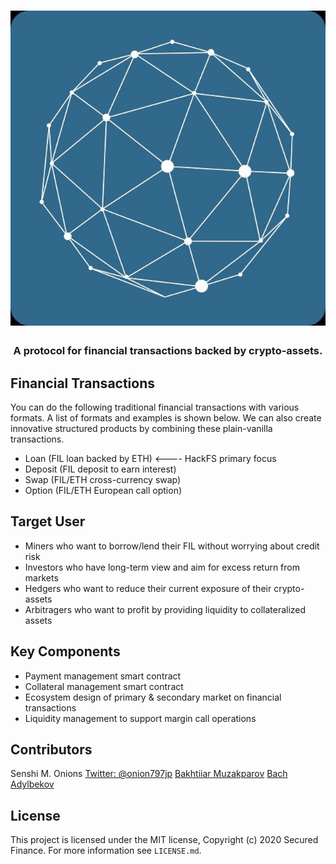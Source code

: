 <h1 align="center">
  <img width="600" src="app/src/logo.jpeg" alt="Secured Finance logo" />
</h1>

<h3 align="center">A protocol for financial transactions backed by crypto-assets.</h3>

## Financial Transactions

You can do the following traditional financial transactions with various formats.
A list of formats and examples is shown below. We can also create innovative structured products by combining these plain-vanilla transactions.

- Loan (FIL loan backed by ETH) <---- HackFS primary focus
- Deposit (FIL deposit to earn interest)
- Swap (FIL/ETH cross-currency swap)
- Option (FIL/ETH European call option)

## Target User

- Miners who want to borrow/lend their FIL without worrying about credit risk
- Investors who have long-term view and aim for excess return from markets
- Hedgers who want to reduce their current exposure of their crypto-assets
- Arbitragers who want to profit by providing liquidity to collateralized assets

## Key Components

- Payment management smart contract
- Collateral management smart contract
- Ecosystem design of primary & secondary market on financial transactions
- Liquidity management to support margin call operations

## Contributors

Senshi M. Onions [Twitter: @onion797jp](https://twitter.com/onion797jp)
[Bakhtiiar Muzakparov](https://github.com/muzakparov)
[Bach Adylbekov](https://github.com/bahadylbekov)

## License

This project is licensed under the MIT license, Copyright (c) 2020 Secured Finance. For more information see `LICENSE.md`.
